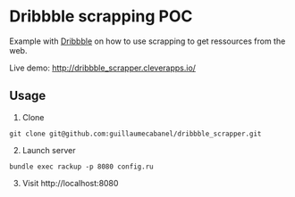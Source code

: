 # Dribbble scrapping POC

Example with [Dribbble](https://dribbble.com) on how to use scrapping to get ressources from the web.

Live demo: http://dribbble_scrapper.cleverapps.io/

## Usage
1. Clone
```
git clone git@github.com:guillaumecabanel/dribbble_scrapper.git
```

2. Launch server
```
bundle exec rackup -p 8080 config.ru
```

3. Visit http://localhost:8080

